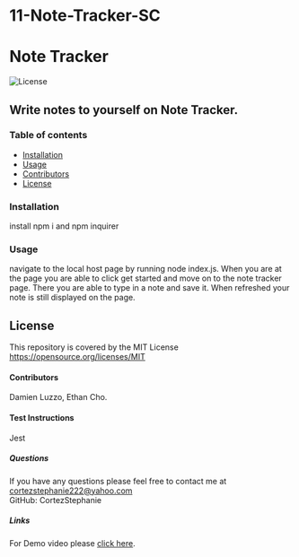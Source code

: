 # 11-Note-Tracker-SC


#  Note Tracker
![License](https://img.shields.io/badge/License-MIT-yellow.svg)
##  Write notes to yourself on Note Tracker. 
### Table of contents
- [Installation](#installation)
- [Usage](#usage)
- [Contributors](#contributors)
- [License](#license)
### Installation
install npm i and npm inquirer 
### Usage
navigate to the local host page by running node index.js. When you are at the page you are able to click get started and move on to the note tracker page. There you are able to type in a note and save it. When refreshed your note is still displayed on the page. 
## License
This repository is covered by the MIT License  <br> 
https://opensource.org/licenses/MIT
#### Contributors
Damien Luzzo, Ethan Cho.
#### Test Instructions
Jest
##### Questions
If you have any questions please feel free to contact me at cortezstephanie222@yahoo.com <br>
GitHub: CortezStephanie 

##### Links 
For Demo video please [click here](https://watch.screencastify.com/v/ZOlztKKqO3LGwN5j9AVe).